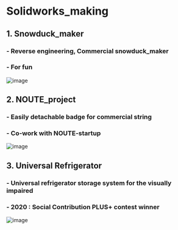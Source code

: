 # Solidworks_making

## 1. Snowduck_maker
### - Reverse engineering, Commercial snowduck_maker 
### - For fun
![image](https://user-images.githubusercontent.com/74540268/169968584-c470d766-c87b-4080-9d84-2b948e47175a.png)



## 2. NOUTE_project
### - Easily detachable badge for commercial string
### - Co-work with NOUTE-startup

![image](https://user-images.githubusercontent.com/74540268/169968646-02b198f7-8226-487e-bc1f-3384b0a5df37.png)



## 3. Universal Refrigerator
### - Universal refrigerator storage system for the visually impaired
### - 2020 : Social Contribution PLUS+ contest winner
![image](https://user-images.githubusercontent.com/74540268/169968702-6ea9f29f-1507-4a10-8413-0baa380fa894.png)
